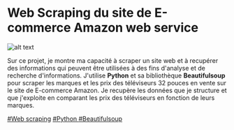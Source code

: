 # Web Scraping du site de E-commerce Amazon web service 

![alt text](<Web scraping.PNG>)

Sur ce projet, je montre ma capacité à scraper un site web et à recupérer des informations qui peuvent être utilisées à des fins d'analyse et de recherche d'informations. J'utilise **Python** et sa bibliothèque **Beautifulsoup** pour scraper les marques et les prix des téléviseurs 32 pouces en vente sur le site de E-commerce Amazon. Je recupère les données que je structure et que j'exploite en comparant les prix des téléviseurs en fonction de leurs marques.

<a href="#">#Web scraping</a>
<a href="#">#Python </a>
<a href="#">#Beautifulsoup</a>
